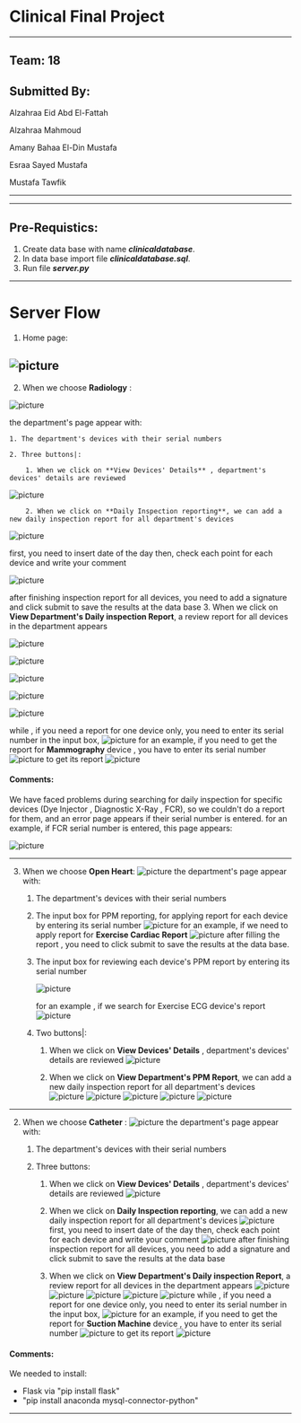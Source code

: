 # Clinical Final Project
----------
## Team: 18
## Submitted By:  
Alzahraa Eid Abd El-Fattah

Alzahraa Mahmoud

Amany Bahaa El-Din Mustafa

Esraa Sayed Mustafa

Mustafa Tawfik

-------------
------------



## Pre-Requistics:
1) Create data base with name ***clinicaldatabase***.
2) In data base import file ***clinicaldatabase.sql***.
3) Run file ***server.py***

---------------
# Server Flow
1) Home page:

![picture](images\screen1.png)
----
2) When we choose **Radiology** :

![picture](images\screen2.png)

the department's page appear with:

    1. The department's devices with their serial numbers

    2. Three buttons|:

        1. When we click on **View Devices' Details** , department's devices' details are reviewed
		
![picture](images\screen3.png)

        2. When we click on **Daily Inspection reporting**, we can add a new daily inspection report for all department's devices
   
   ![picture](images\screen4.png)
   
   first, you need to insert date of the day
   then, check each point for each device and write your comment
   
   ![picture](images\screen5.png)
   
   after finishing inspection report for all devices, you need to add a signature and click submit to save the results at the data base
        3. When we click on **View Department's Daily inspection Report**, a review report for all devices in the department appears
   
   ![picture](images\screen6.png)
   
   ![picture](images\screen7.png)
   
   ![picture](images\screen8.png)
   
   ![picture](images\screen9.png)
   
   ![picture](images\screen10.png)
   
   while , if you need a report for one device only, you need to enter its serial number in the input box, 
   ![picture](images\screen11.png)
   for an example, if you need to get the report for **Mammography** device , you have to enter its serial number 
   ![picture](images\screen13.png)
   to get its report
   ![picture](images\screen12.png)
   #### Comments:
   We have faced problems during searching for daily inspection for specific devices (Dye Injector , Diagnostic X-Ray , FCR),
   so we couldn't do a report for them, and an error page appears if their serial number is entered.
   for an example, if FCR serial number is entered, this page appears:

   ![picture](images\error.png)





------------------

3) When we choose **Open Heart**:
![picture](images\open1.png)
the department's page appear with:

    1. The department's devices with their serial numbers

    2. The input box for PPM reporting, for applying report for each device by entering its serial number
    ![picture](images\open3.png)
    for an example, if we need to apply report for **Exercise Cardiac Report** 
    ![picture](images\reportPPM.png)
    after filling the report , you need to click submit to save the results at the data base.


    3. The input box for reviewing each device's PPM report by entering its serial number

          ![picture](images\open4.png)

       for an example , if we search for Exercise ECG device's report
       ![picture](images\open6.png)



    4. Two buttons|:

        1. When we click on **View Devices' Details** , department's devices' details are reviewed
![picture](images\open2.png)

        2. When we click on **View Department's PPM Report**, we can add a new daily inspection report for all department's devices
   ![picture](images\report1.png)
   ![picture](images\report2.png)
   ![picture](images\report3.png)
   ![picture](images\report4.png)
   ![picture](images\report5.png)


------------------------------

2) When we choose **Catheter** :
![picture](images\catheter.png)
the department's page appear with:

    1. The department's devices with their serial numbers

    2. Three buttons:

        1. When we click on **View Devices' Details** , department's devices' details are reviewed
![picture](images\catheter1.png)

        2. When we click on **Daily Inspection reporting**, we can add a new daily inspection report for all department's devices
   ![picture](images\cath1.png)
   first, you need to insert date of the day
   then, check each point for each device and write your comment
   ![picture](images\cath2.png)
   after finishing inspection report for all devices, you need to add a signature and click submit to save the results at the data base
        3. When we click on **View Department's Daily inspection Report**, a review report for all devices in the department appears
   ![picture](images\cath3.png)
   ![picture](images\cath4.png)
   ![picture](images\cath5.png)
   ![picture](images\cath6.png)
   ![picture](images\cath7.png)
    while , if you need a report for one device only, you need to enter its serial number in the input box, 
   ![picture](images\screen11.png)
   for an example, if you need to get the report for **Suction Machine** device , you have to enter its serial number 
   ![picture](images\cath8.png)
   to get its report
   ![picture](images\cath9.png)


#### Comments:
  We needed to install:
  - Flask via "pip install flask"
  - "pip install anaconda mysql-connector-python"
  

--------------------